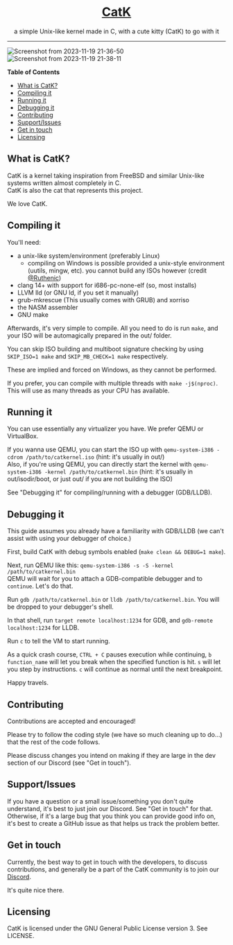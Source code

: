<h1 align=center><a href="https://catk.neocities.org">CatK</a></h1>

<p align=center>a simple Unix-like kernel made in C, with a cute kitty (CatK) to go with it</p>

---

![Screenshot from 2023-11-19 21-36-50](https://github.com/Rodmatronic/CatK/assets/105672808/a9d59246-a663-4215-bf24-0b12030b0529)
![Screenshot from 2023-11-19 21-38-11](https://github.com/Rodmatronic/CatK/assets/105672808/3931c30a-88f2-4ffd-bb77-c921b78ad141)

**Table of Contents**
- [What is CatK?](#what-is-catk)
- [Compiling it](#compiling-it)
- [Running it](#running-it)
- [Debugging it](#debugging-it)
- [Contributing](#contributing)
- [Support/Issues](#supportissues)
- [Get in touch](#get-in-touch)
- [Licensing](#licensing)

## What is CatK?
CatK is a kernel taking inspiration from FreeBSD and similar Unix-like systems written almost completely in C.\
CatK is also the cat that represents this project.

We love CatK.

## Compiling it
You'll need:
- a unix-like system/environment (preferably Linux)
  - compiling on Windows is possible provided a unix-style environment (uutils, mingw, etc). you cannot build any ISOs however (credit [@Ruthenic](https://github.com/Ruthenic))
- clang 14+ with support for i686-pc-none-elf (so, most installs)
- LLVM lld (or GNU ld, if you set it manually)
- grub-mkrescue (This usually comes with GRUB) and xorriso
- the NASM assembler
- GNU make

Afterwards, it's very simple to compile. All you need to do is run `make`, and your ISO will be automagically prepared in the out/ folder.

You can skip ISO building and multiboot signature checking by using `SKIP_ISO=1 make` and `SKIP_MB_CHECK=1 make` respectively.

These are implied and forced on Windows, as they cannot be performed.

If you prefer, you can compile with multiple threads with `make -j$(nproc)`. This will use as many threads as your CPU has available.

## Running it
You can use essentially any virtualizer you have. We prefer QEMU or VirtualBox.

If you wanna use QEMU, you can start the ISO up with `qemu-system-i386 -cdrom /path/to/catkernel.iso` (hint: it's usually in out/)\
Also, if you're using QEMU, you can directly start the kernel with `qemu-system-i386 -kernel /path/to/catkernel.bin` (hint: it's usually in out/isodir/boot, or just out/ if you are not building the ISO)

See "Debugging it" for compiling/running with a debugger (GDB/LLDB).

## Debugging it
This guide assumes you already have a familiarity with GDB/LLDB (we can't assist with using your debugger of choice.)

First, build CatK with debug symbols enabled (`make clean && DEBUG=1 make`).

Next, run QEMU like this: `qemu-system-i386 -s -S -kernel /path/to/catkernel.bin`\
QEMU will wait for you to attach a GDB-compatible debugger and to `continue`. Let's do that.

Run `gdb /path/to/catkernel.bin` or `lldb /path/to/catkernel.bin`. You will be dropped to your debugger's shell.

In that shell, run `target remote localhost:1234` for GDB, and `gdb-remote localhost:1234` for LLDB.

Run `c` to tell the VM to start running.

As a quick crash course, `CTRL + C` pauses execution while continuing, `b function_name` will let you break when the specified function is hit. `s` will let you step by instructions. `c` will continue as normal until the next breakpoint.

Happy travels.

## Contributing
Contributions are accepted and encouraged!

Please try to follow the coding style (we have so much cleaning up to do...) that the rest of the code follows.

Please discuss changes you intend on making if they are large in the dev section of our Discord (see "Get in touch").

## Support/Issues
If you have a question or a small issue/something you don't quite understand, it's best to just join our Discord. See "Get in touch" for that.
Otherwise, if it's a large bug that you think you can provide good info on, it's best to create a GitHub issue as that helps us track the problem better.

## Get in touch
Currently, the best way to get in touch with the developers, to discuss contributions, and generally be a part of the CatK community is to join our [Discord](https://discord.gg/6U3pQEkTT7).

It's quite nice there.

## Licensing
CatK is licensed under the GNU General Public License version 3. See LICENSE.